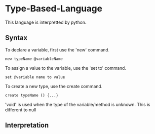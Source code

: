 # Type-Based-Language
This language is interpretted by python.

## Syntax
To declare a variable, first use the 'new' command.

    new typeName @variableName

To assign a value to the variable, use the 'set to' command.

    set @variable name to value

To create a new type, use the create command.

    create typeName () {...}

'void' is used when the type of the variable/method is unknown. This is different to null

## Interpretation
